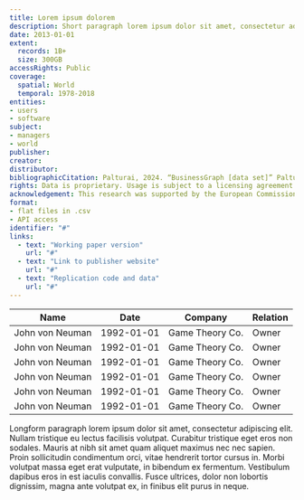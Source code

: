 ```yaml
---
title: Lorem ipsum dolorem
description: Short paragraph lorem ipsum dolor sit amet, consectetur adipiscing elit. Nullam tristique eu lectus facilisis volutpat. Curabitur tristique eget eros non sodales. Mauris at nibh sit amet quam aliquet maximus nec nec sapien.
date: 2013-01-01
extent:
  records: 1B+
  size: 300GB
accessRights: Public
coverage: 
  spatial: World
  temporal: 1978-2018
entities: 
- users
- software
subject:
- managers
- world
publisher: 
creator: 
distributor: 
bibliographicCitation: Palturai, 2024. “BusinessGraph [data set]” Palturai GmbH, Hofheim am Taunus. Available at palturai.com. Last accessed 2024-09-06.
rights: Data is proprietary. Usage is subject to a licensing agreement with Palturai GmbH. Used with permission under agreement number XYZ (2023-11-01).
acknowledgement: This research was supported by the European Commission (ERC Advanced Grant agreement number XYZ). The European Union is not responsible for any errors.
format:
- flat files in .csv
- API access
identifier: "#"
links:
  - text: "Working paper version"
    url: "#"
  - text: "Link to publisher website"
    url: "#"
  - text: "Replication code and data"
    url: "#"
---
```


| Name | Date | Company | Relation |
|------|------|---------|----------|
| John von Neuman | 1992-01-01 | Game Theory Co. | Owner |
| John von Neuman | 1992-01-01 | Game Theory Co. | Owner |
| John von Neuman | 1992-01-01 | Game Theory Co. | Owner |
| John von Neuman | 1992-01-01 | Game Theory Co. | Owner |
| John von Neuman | 1992-01-01 | Game Theory Co. | Owner |
| John von Neuman | 1992-01-01 | Game Theory Co. | Owner |

Longform paragraph lorem ipsum dolor sit amet, consectetur adipiscing elit. Nullam tristique eu lectus facilisis volutpat. Curabitur tristique eget eros non sodales. Mauris at nibh sit amet quam aliquet maximus nec nec sapien. Proin sollicitudin condimentum orci, vitae hendrerit tortor cursus in. Morbi volutpat massa eget erat vulputate, in bibendum ex fermentum. Vestibulum dapibus eros in est iaculis convallis. Fusce ultrices, dolor non lobortis dignissim, magna ante volutpat ex, in finibus elit purus in neque.

